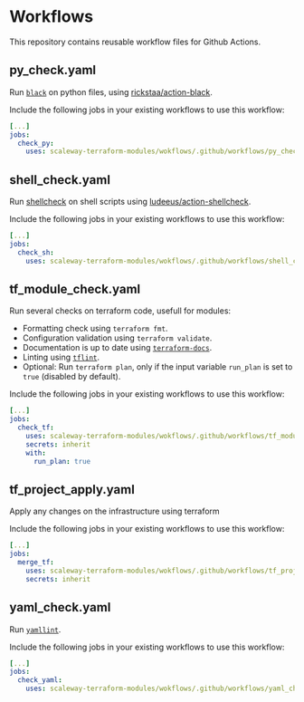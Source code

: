 # Workflows

This repository contains reusable workflow files for Github Actions.

## py_check.yaml

Run [`black`](https://black.readthedocs.io/en/stable/) on python files, using [rickstaa/action-black](https://github.com/rickstaa/action-black).

Include the following jobs in your existing workflows to use this workflow:
```yaml
[...]
jobs:
  check_py:
    uses: scaleway-terraform-modules/wokflows/.github/workflows/py_check.yaml@main

```

## shell_check.yaml

Run [shellcheck](https://www.shellcheck.net/) on shell scripts using [ludeeus/action-shellcheck](https://github.com/ludeeus/action-shellcheck).

Include the following jobs in your existing workflows to use this workflow:
```yaml
[...]
jobs:
  check_sh:
    uses: scaleway-terraform-modules/wokflows/.github/workflows/shell_check.yaml@main

```

## tf_module_check.yaml

Run several checks on terraform code, usefull for modules:
* Formatting check using `terraform fmt`.
* Configuration validation using `terraform validate`.
* Documentation is up to date using [`terraform-docs`](https://terraform-docs.io/).
* Linting using [`tflint`](https://github.com/terraform-linters/tflint).
* Optional: Run `terraform plan`, only if the input variable `run_plan` is set to `true` (disabled by default).

Include the following jobs in your existing workflows to use this workflow:
```yaml
[...]
jobs:
  check_tf:
    uses: scaleway-terraform-modules/wokflows/.github/workflows/tf_module_check.yaml@main
    secrets: inherit
    with:
      run_plan: true

```

## tf_project_apply.yaml

Apply any changes on the infrastructure using terraform

Include the following jobs in your existing workflows to use this workflow:
```yaml
[...]
jobs:
  merge_tf:
    uses: scaleway-terraform-modules/wokflows/.github/workflows/tf_project_apply.yaml@main
    secrets: inherit

```

## yaml_check.yaml

Run [`yamllint`](https://www.yamllint.com/).

Include the following jobs in your existing workflows to use this workflow:
```yaml
[...]
jobs:
  check_yaml:
    uses: scaleway-terraform-modules/wokflows/.github/workflows/yaml_check.yaml@main

```
